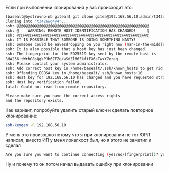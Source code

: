 Если при выполнении клонирования у вас происходит это:
```bash
[basealt@bystrovno-nb gitea]$ git clone gitea@192.168.56.10:admin/t342ewg4y4.git
Cloning into 't342ewg4y4'...
ssh: @@@@@@@@@@@@@@@@@@@@@@@@@@@@@@@@@@@@@@@@@@@@@@@@@@@@@@@@@@@
ssh: @    WARNING: REMOTE HOST IDENTIFICATION HAS CHANGED!     @
ssh: @@@@@@@@@@@@@@@@@@@@@@@@@@@@@@@@@@@@@@@@@@@@@@@@@@@@@@@@@@@
ssh: IT IS POSSIBLE THAT SOMEONE IS DOING SOMETHING NASTY!
ssh: Someone could be eavesdropping on you right now (man-in-the-middle attack)!
ssh: It is also possible that a host key has just been changed.
ssh: The fingerprint for the ED25519 key sent by the remote host is
SHA256:tWrhG8sQgkPJb6ZFZe/wSdZlM6ZkftFX6sTwxY7ereg.
ssh: Please contact your system administrator.
ssh: Add correct host key in /home/basealt/.ssh/known_hosts to get rid of this message.
ssh: Offending ECDSA key in /home/basealt/.ssh/known_hosts:10
ssh: Host key for 192.168.56.10 has changed and you have requested strict checking.
ssh: Host key verification failed.
fatal: Could not read from remote repository.

Please make sure you have the correct access rights
and the repository exists.
```
Как вариант, попробуйте удалить старый ключ и сделать повторное клонирование:
```bash
ssh-keygen -R 192.168.56.10
```
У меня это произошло потому что я при клонировании не тот ЮРЛ написал, вместо ИП у меня локалхост был, но я этого не заметил и сделал
```bash
Are you sure you want to continue connecting (yes/no/[fingerprint])? yes
```
Ну и почему то он потом начал выдавать ошибку при клонировании